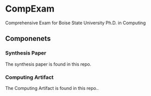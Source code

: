 # CompExam
Comprehensive Exam for Boise State University Ph.D. in Computing

## Componenets

### Synthesis Paper

The synthesis paper is found in this repo.

### Computing Artifact

The Computing Artifact is found in this repo..


